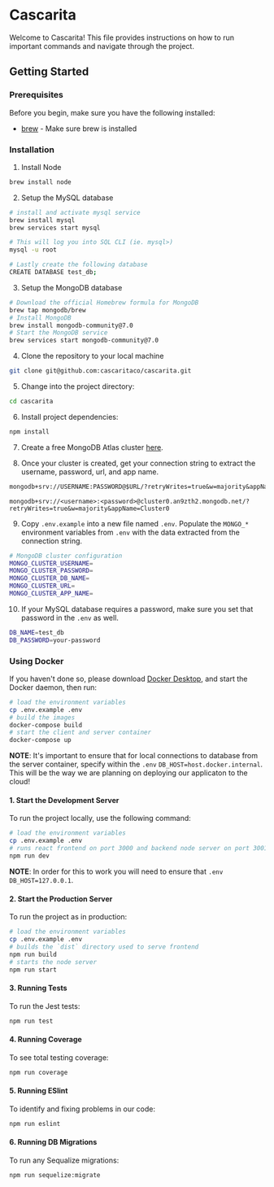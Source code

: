 # Cascarita

Welcome to Cascarita! This file provides instructions on how to run important commands and navigate through the project.

## Getting Started

### Prerequisites

Before you begin, make sure you have the following installed:

- [brew](https://brew.sh/) - Make sure brew is installed

### Installation

1. Install Node

```bash
brew install node
```

2. Setup the MySQL database

```bash
# install and activate mysql service
brew install mysql
brew services start mysql

# This will log you into SQL CLI (ie. mysql>)
mysql -u root

# Lastly create the following database
CREATE DATABASE test_db;
```

3. Setup the MongoDB database

```bash
# Download the official Homebrew formula for MongoDB
brew tap mongodb/brew
# Install MongoDB
brew install mongodb-community@7.0
# Start the MongoDB service
brew services start mongodb-community@7.0
```

4. Clone the repository to your local machine

```bash
git clone git@github.com:cascaritaco/cascarita.git
```

5. Change into the project directory:

```bash
cd cascarita
```

6. Install project dependencies:

```bash
npm install
```

7. Create a free MongoDB Atlas cluster [here](https://www.mongodb.com/docs/atlas/getting-started/).

8. Once your cluster is created, get your connection string to extract the username, password, url, and app name.

```txt
mongodb+srv://USERNAME:PASSWORD@$URL/?retryWrites=true&w=majority&appName=$APPNAME
```

```
mongodb+srv://<username>:<password>@cluster0.an9zth2.mongodb.net/?retryWrites=true&w=majority&appName=Cluster0
```

9. Copy `.env.example` into a new file named `.env`. Populate the `MONGO_*` environment variables from `.env` with the data extracted from the connection string.

```bash
# MongoDB cluster configuration
MONGO_CLUSTER_USERNAME=
MONGO_CLUSTER_PASSWORD=
MONGO_CLUSTER_DB_NAME=
MONGO_CLUSTER_URL=
MONGO_CLUSTER_APP_NAME=
```

10. If your MySQL database requires a password, make sure you set that password in the `.env` as well.

```bash
DB_NAME=test_db
DB_PASSWORD=your-password
```

### Using Docker

If you haven't done so, please download [Docker Desktop](https://www.docker.com/products/docker-desktop/), and start the Docker daemon, then run:

```bash
# load the environment variables
cp .env.example .env
# build the images
docker-compose build
# start the client and server container
docker-compose up
```

**NOTE**: It's important to ensure that for local connections to database from the server container, specify within the `.env` `DB_HOST=host.docker.internal`. This will be the way we are planning on deploying our applicaton to the cloud!

#### 1. Start the Development Server

To run the project locally, use the following command:

```bash
# load the environment variables
cp .env.example .env
# runs react frontend on port 3000 and backend node server on port 3001
npm run dev
```

**NOTE**: In order for this to work you will need to ensure that `.env` `DB_HOST=127.0.0.1`.

#### 2. Start the Production Server

To run the project as in production:

```bash
# load the environment variables
cp .env.example .env
# builds the `dist` directory used to serve frontend
npm run build
# starts the node server
npm run start
```

#### 3. Running Tests

To run the Jest tests:

```bash
npm run test
```

#### 4. Running Coverage

To see total testing coverage:

```bash
npm run coverage
```

#### 5. Running ESlint

To identify and fixing problems in our code:

```bash
npm run eslint
```

#### 6. Running DB Migrations

To run any Sequalize migrations:

```bash
npm run sequelize:migrate
```
